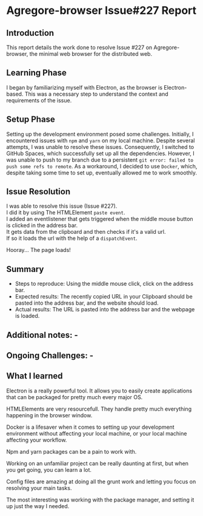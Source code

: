 
# Agregore-browser Issue#227 Report

## Introduction

This report details the work done to resolve Issue #227 on Agregore-browser,
the minimal web browser for the distributed web.

## Learning Phase

I began by familiarizing myself with Electron, as the browser is Electron-based.
This was a necessary step to understand the context and requirements of the
issue.

## Setup Phase

Setting up the development environment posed some challenges. Initially, I
encountered issues with `npm` and `yarn` on my local machine. Despite several
attempts, I was unable to resolve these issues. Consequently, I switched to
GitHub Spaces, which successfully set up all the dependencies. However, I was
unable to push to my branch due to a persistent `git error: failed to push
some refs to remote`. 
As a workaround, I decided to use `Docker`, which,
despite taking some time to set up, eventually allowed me to work smoothly.

## Issue Resolution

I was able to resolve this issue (Issue #227).  
I did it by using The HTMLElement `paste event`.  
I added an eventlistener that gets triggered when the middle mouse button is clicked in the address bar.  
It gets data from the clipboard and then checks if it's a valid url.  
If so it loads the url with the help of a `dispatchEvent`.

Hooray...
The page loads!

## Summary

- Steps to reproduce: Using the middle mouse click, click on the address
    bar.
- Expected results: The recently copied URL in your Clipboard should be
    pasted into the address bar, and the website should load.
- Actual results: The URL is pasted into the address bar and the webpage is loaded.
## Additional notes: -

## Ongoing Challenges: -

## What I learned

Electron is a really powerful tool. It allows you to easily create applications that
can be packaged for pretty much every major OS.

HTMLElements are very resourcefull. They handle pretty much everything happening in the browser window.

Docker is a lifesaver when it comes to setting up your development
environment without affecting your local machine, or your local machine
affecting your workflow.

Npm and yarn packages can be a pain to work with.

Working on an unfamiliar project can be really daunting at first, but when you
get going, you can learn a lot.

Config files are amazing at doing all the grunt work and letting you focus on
resolving your main tasks.

The most interesting was working with the package manager, and setting it up
just the way I needed.


